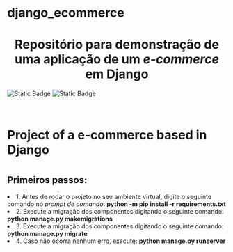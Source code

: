 # django_ecommerce
<h1 align="center">Repositório para demonstração de uma aplicação de um <i>e-commerce</i> em Django</h1>
<p><img alt="Static Badge" src="https://img.shields.io/badge/STATUS-Em%20desenvolvimento-green">
<img alt="Static Badge" src="https://img.shields.io/badge/Language-DJANGO-blue"></p>
<br>
<h1>Project of a e-commerce based in Django<h1>

<h2>Primeiros passos:</h2>
<li>1. Antes de rodar o projeto no seu ambiente virtual, digite o seguinte comando no <i>prompt de comando</i>: <strong>python -m pip install -r requirements.txt</strong></li>
<li>2. Execute a migração dos componentes digitando o seguinte comando: <strong>python manage.py makemigrations</strong></li>
<li>3. Execute a migração dos componentes digitando o seguinte comando: <strong>python manage.py migrate</strong></li>
<li>4. Caso não ocorra nenhum erro, execute: <strong>python manage.py runserver</strong></li>
